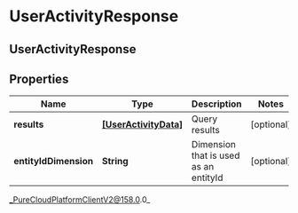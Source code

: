 # UserActivityResponse

## UserActivityResponse

## Properties

|Name | Type | Description | Notes|
|------------ | ------------- | ------------- | -------------|
| **results** | [**[UserActivityData]**](UserActivityData) | Query results | [optional] |
| **entityIdDimension** | **String** | Dimension that is used as an entityId | [optional] |



_PureCloudPlatformClientV2@158.0.0_
